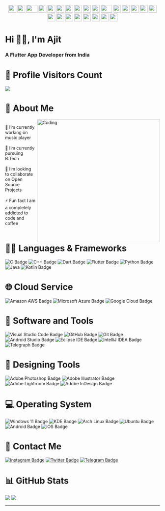 <div align="center">
    <img src="https://cultofthepartyparrot.com/parrots/hd/githubparrot.gif" width="25" height="25"/>
    <img src="https://cultofthepartyparrot.com/parrots/hd/dadparrot.gif" width="25" height="25"/>
    <img src="https://cultofthepartyparrot.com/parrots/hd/coffeeparrot.gif" width="36" height="25"/>
    <img src="https://cultofthepartyparrot.com/parrots/hd/bluntparrot.gif" width="25" height="25"/>
    <img src="https://cultofthepartyparrot.com/parrots/hd/60fpsparrot.gif" width="25" height="25"/>
    <img src="https://cultofthepartyparrot.com/parrots/hd/flyingmoneyparrot.gif" width="25" height="25"/>
    <img src="https://cultofthepartyparrot.com/parrots/hd/opensourceparrot.gif" width="25" height="25"/>
    <img src="https://cultofthepartyparrot.com/parrots/hd/dealwithitnowparrot.gif" width="25" height="25"/>
    <img src="https://cultofthepartyparrot.com/parrots/hd/hypnoparrotlight.gif" width="25" height="25"/>
    <img src="https://cultofthepartyparrot.com/parrots/hd/ripparrot.gif" width="25" height="25"/>
    <img src="https://cultofthepartyparrot.com/parrots/hd/bikerparrot.gif" width="36" height="25"/>
    <img src="https://cultofthepartyparrot.com/parrots/hd/laptop_parrot.gif" width="25" height="25"/>
    <img src="https://cultofthepartyparrot.com/parrots/hd/everythingsfineparrot.gif" width="25" height="25"/>
    <img src="https://cultofthepartyparrot.com/parrots/hd/levitationparrot.gif" width="25" height="25"/>
    <img src="https://cultofthepartyparrot.com/parrots/hd/meldparrot.gif" width="25" height="25"/>
    <img src="https://cultofthepartyparrot.com/parrots/hd/gentlemanparrot.gif" width="25" height="25"/>
    <img src="https://cultofthepartyparrot.com/parrots/hd/moonwalkingparrot.gif" width="25" height="25"/>
    <img src="https://cultofthepartyparrot.com/parrots/hd/stableparrot.gif" width="25" height="25"/>
    <img src="https://cultofthepartyparrot.com/parrots/hd/scienceparrot.gif" width="25" height="25"/>
    <img src="https://cultofthepartyparrot.com/parrots/hd/pirateparrot.gif" width="25" height="25"/>
    <img src="https://cultofthepartyparrot.com/parrots/hd/footballparrot.gif" width="25" height="25"/>
    <img src="https://cultofthepartyparrot.com/parrots/hd/illuminatiparrot.gif" width="25" height="25"/>
    <img src="https://cultofthepartyparrot.com/parrots/hd/hypnoparrotdark.gif" width="25" height="25"/>
    <img src="https://cultofthepartyparrot.com/parrots/hd/mustacheparrot.gif" width="25" height="25"/>
</div>

<h1 align="left">Hi 👋🏻, I'm Ajit</h1>
<h3 align="left">A Flutter App Developer from India</h3>

# 👀 Profile Visitors Count 
<img src="https://komarev.com/ghpvc/?username=ajilenka30&style=flat-round&color=d2162c&label=VISITORS">

# 💫 About Me 
<img align="right" alt="Coding" width="400" hight="200" src="https://user-images.githubusercontent.com/55389276/140866485-8fb1c876-9a8f-4d6a-98dc-08c4981eaf70.gif">
<br>🔭 I’m currently working on music player<br>
<br>🌱 I’m currently pursuing B.Tech<br>
<br>👯 I’m looking to collaborate on Open Source Projects<br>
<br>⚡ Fun fact I am a completely addicted to code and coffee<br>
<br/>

# 👨‍💻 Languages & Frameworks 
![C Badge](https://img.shields.io/badge/C-A8B9CC?logo=c&logoColor=fff&style=for-the-badge)
![C++ Badge](https://img.shields.io/badge/C%2B%2B-00599C?logo=cplusplus&logoColor=fff&style=for-the-badge)
![Dart Badge](https://img.shields.io/badge/Dart-0175C2?logo=dart&logoColor=fff&style=for-the-badge)
![Flutter Badge](https://img.shields.io/badge/Flutter-02569B?logo=flutter&logoColor=fff&style=for-the-badge)
![Python Badge](https://img.shields.io/badge/Python-3776AB?logo=python&logoColor=fff&style=for-the-badge)
![Java](https://img.shields.io/badge/java-%23ED8B00.svg?style=for-the-badge&logo=java&logoColor=white)
![Kotlin Badge](https://img.shields.io/badge/Kotlin-7F52FF?logo=kotlin&logoColor=fff&style=for-the-badge)

# 🌐 Cloud Service 
![Amazon AWS Badge](https://img.shields.io/badge/Amazon%20AWS-232F3E?logo=amazonaws&logoColor=fff&style=for-the-badge)
![Microsoft Azure Badge](https://img.shields.io/badge/Microsoft%20Azure-0078D4?logo=microsoftazure&logoColor=fff&style=for-the-badge)
![Google Cloud Badge](https://img.shields.io/badge/Google%20Cloud-4285F4?logo=googlecloud&logoColor=fff&style=for-the-badge)

# 🔧 Software and Tools 
![Visual Studio Code Badge](https://img.shields.io/badge/Visual%20Studio%20Code-007ACC?logo=visualstudiocode&logoColor=fff&style=for-the-badge)
![GitHub Badge](https://img.shields.io/badge/GitHub-181717?logo=github&logoColor=fff&style=for-the-badge)
![Git Badge](https://img.shields.io/badge/Git-F05032?logo=git&logoColor=fff&style=for-the-badge)
![Android Studio Badge](https://img.shields.io/badge/Android%20Studio-3DDC84?logo=androidstudio&logoColor=fff&style=for-the-badge)
![Eclipse IDE Badge](https://img.shields.io/badge/Eclipse%20IDE-2C2255?logo=eclipseide&logoColor=fff&style=for-the-badge)
![IntelliJ IDEA Badge](https://img.shields.io/badge/IntelliJ%20IDEA-000?logo=intellijidea&logoColor=fff&style=for-the-badge)
![Telegraph Badge](https://img.shields.io/badge/Telegraph-FAFAFA?logo=telegraph&logoColor=000&style=for-the-badge)

# 🎨 Designing Tools 
![Adobe Photoshop Badge](https://img.shields.io/badge/Adobe%20Photoshop-31A8FF?logo=adobephotoshop&logoColor=fff&style=for-the-badge)
![Adobe Illustrator Badge](https://img.shields.io/badge/Adobe%20Illustrator-FF9A00?logo=adobeillustrator&logoColor=fff&style=for-the-badge)
![Adobe Lightroom Badge](https://img.shields.io/badge/Adobe%20Lightroom-31A8FF?logo=adobelightroom&logoColor=fff&style=for-the-badge)
![Adobe InDesign Badge](https://img.shields.io/badge/Adobe%20InDesign-F36?logo=adobeindesign&logoColor=fff&style=for-the-badge)

# 💻 Operating System 
![Windows 11 Badge](https://img.shields.io/badge/Windows%2011-0078D4?logo=windows11&logoColor=fff&style=for-the-badge)
![KDE Badge](https://img.shields.io/badge/KDE-1D99F3?logo=kde&logoColor=fff&style=for-the-badge)
![Arch Linux Badge](https://img.shields.io/badge/Arch%20Linux-1793D1?logo=archlinux&logoColor=fff&style=for-the-badge)
![Ubuntu Badge](https://img.shields.io/badge/Ubuntu-E95420?logo=ubuntu&logoColor=fff&style=for-the-badge)
![Android Badge](https://img.shields.io/badge/Android-3DDC84?logo=android&logoColor=fff&style=for-the-badge)
![iOS Badge](https://img.shields.io/badge/iOS-000?logo=ios&logoColor=fff&style=for-the-badge)

# 📱 Contact Me 
[![Instagram Badge](https://img.shields.io/badge/Instagram-E4405F?logo=instagram&logoColor=fff&style=for-the-badge)](https://instagram.com/ajitlenka30) 
[![Twitter Badge](https://img.shields.io/badge/Twitter-1DA1F2?logo=twitter&logoColor=fff&style=for-the-badge)](https://twitter.com/ajitlenka30) 
[![Telegram Badge](https://img.shields.io/badge/Telegram-26A5E4?logo=telegram&logoColor=fff&style=for-the-badge)](https://t.me/ajitlenka30)

# 📊 GitHub Stats 
<img src="https://github-readme-stats-eight-theta.vercel.app/api?username=ajitlenka30&show_icons=true&theme=nightowl&include_all_commits=true&count_private=true"/>
<img src="https://github-readme-stats-eight-theta.vercel.app/api/top-langs/?username=ajitlenka30&layout=compact&langs_count=8&theme=nightowl"/>

---
<!-- Proudly created with Simple Badges ( https://badges.pages.dev ) -->

